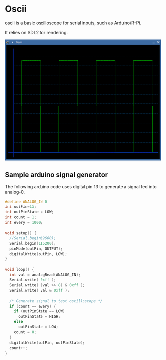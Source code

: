 Oscii
=====

oscii is a basic oscilloscope for serial inputs, such as Arduino/R-Pi.

It relies on SDL2 for rendering.

![screenshot](oscii.png?raw=true)

## Sample arduino signal generator ##

The following arduino code uses digital pin 13 to generate a signal fed into
analog-0.

~~~c
#define ANALOG_IN 0                                                             
int outPin=13;                                                                  
int outPinState = LOW;                                                          
int count = 1;                                                                  
int every = 1000;
                                                                                
void setup() {                                                                  
  //Serial.begin(9600);                                                         
  Serial.begin(115200);
  pinMode(outPin, OUTPUT);
  digitalWrite(outPin, LOW);
}                                                                               
                                                                                
void loop() {                                                                   
  int val = analogRead(ANALOG_IN);                                              
  Serial.write( 0xff );                                                         
  Serial.write( (val >> 8) & 0xff );                                            
  Serial.write( val & 0xff );                                                   
                                                                                
  /* Generate signal to test oscilloscope */
  if (count == every) {
    if (outPinState == LOW)
      outPinState = HIGH;
    else
      outPinState = LOW;
    count = 0;
  }
  digitalWrite(outPin, outPinState);
  count++;
}
~~~
